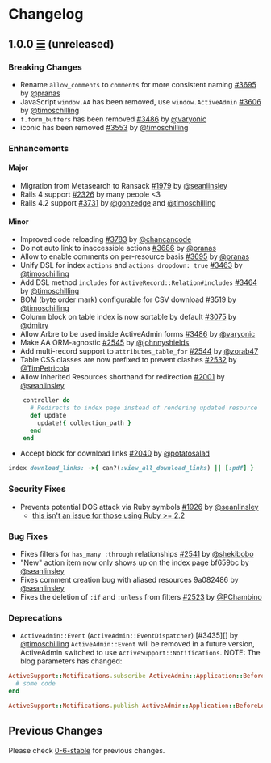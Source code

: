 # Changelog
## 1.0.0 [☰](https://github.com/activeadmin/activeadmin/compare/v0.6.3...master) (unreleased)

### Breaking Changes

* Rename `allow_comments` to `comments` for more consistent naming [#3695][] by [@pranas][]
* JavaScript `window.AA` has been removed, use `window.ActiveAdmin` [#3606][] by [@timoschilling][]
* `f.form_buffers` has been removed [#3486][] by [@varyonic][]
* iconic has been removed [#3553][] by [@timoschilling][]

### Enhancements

#### Major

* Migration from Metasearch to Ransack [#1979][] by [@seanlinsley][]
* Rails 4 support [#2326][] by many people <3
* Rails 4.2 support [#3731][] by [@gonzedge][] and [@timoschilling][]

#### Minor

* Improved code reloading [#3783][] by [@chancancode][]
* Do not auto link to inaccessible actions [#3686][] by [@pranas][]
* Allow to enable comments on per-resource basis [#3695][] by [@pranas][]
* Unify DSL for index `actions` and `actions dropdown: true` [#3463][] by [@timoschilling][]
* Add DSL method `includes` for `ActiveRecord::Relation#includes` [#3464][] by [@timoschilling][]
* BOM (byte order mark) configurable for CSV download [#3519][] by [@timoschilling][]
* Column block on table index is now sortable by default [#3075][] by [@dmitry][]
* Allow Arbre to be used inside ActiveAdmin forms [#3486][] by [@varyonic][]
* Make AA ORM-agnostic [#2545][] by [@johnnyshields][]
* Add multi-record support to `attributes_table_for` [#2544][] by [@zorab47][]
* Table CSS classes are now prefixed to prevent clashes [#2532][] by [@TimPetricola][]
* Allow Inherited Resources shorthand for redirection [#2001][] by [@seanlinsley][]
```ruby
    controller do
      # Redirects to index page instead of rendering updated resource
      def update
        update!{ collection_path }
      end
    end
```

* Accept block for download links [#2040][] by [@potatosalad][]
```ruby
index download_links: ->{ can?(:view_all_download_links) || [:pdf] }
```

### Security Fixes

* Prevents potential DOS attack via Ruby symbols [#1926][] by [@seanlinsley][]
  * [this isn't an issue for those using Ruby >= 2.2](http://rubykaigi.org/2014/presentation/S-NarihiroNakamura)

### Bug Fixes

* Fixes filters for `has_many :through` relationships [#2541][] by [@shekibobo][]
* "New" action item now only shows up on the index page bf659bc by [@seanlinsley][]
* Fixes comment creation bug with aliased resources 9a082486 by [@seanlinsley][]
* Fixes the deletion of `:if` and `:unless` from filters [#2523][] by [@PChambino][]

### Deprecations

* `ActiveAdmin::Event` (`ActiveAdmin::EventDispatcher`) [#3435][] by [@timoschilling][]
  `ActiveAdmin::Event` will be removed in a future version, ActiveAdmin switched
  to use `ActiveSupport::Notifications`.
  NOTE: The blog parameters has changed:
```ruby
ActiveSupport::Notifications.subscribe ActiveAdmin::Application::BeforeLoadEvent do |event, *args|
  # some code
end

ActiveSupport::Notifications.publish ActiveAdmin::Application::BeforeLoadEvent, "some data"
```

## Previous Changes

Please check [0-6-stable](https://github.com/activeadmin/activeadmin/blob/0-6-stable/CHANGELOG.md) for previous changes.

<!--- The following link definition list is generated by PimpMyChangelog --->
[#1926]: https://github.com/activeadmin/activeadmin/issues/1926
[#1979]: https://github.com/activeadmin/activeadmin/issues/1979
[#2001]: https://github.com/activeadmin/activeadmin/issues/2001
[#2040]: https://github.com/activeadmin/activeadmin/issues/2040
[#2326]: https://github.com/activeadmin/activeadmin/issues/2326
[#2523]: https://github.com/activeadmin/activeadmin/issues/2523
[#2532]: https://github.com/activeadmin/activeadmin/issues/2532
[#2541]: https://github.com/activeadmin/activeadmin/issues/2541
[#2544]: https://github.com/activeadmin/activeadmin/issues/2544
[#2545]: https://github.com/activeadmin/activeadmin/issues/2545
[#3075]: https://github.com/activeadmin/activeadmin/issues/3075
[#3463]: https://github.com/activeadmin/activeadmin/issues/3463
[#3464]: https://github.com/activeadmin/activeadmin/issues/3464
[#3486]: https://github.com/activeadmin/activeadmin/issues/3486
[#3519]: https://github.com/activeadmin/activeadmin/issues/3519
[#3553]: https://github.com/activeadmin/activeadmin/issues/3553
[#3606]: https://github.com/activeadmin/activeadmin/issues/3606
[#3686]: https://github.com/activeadmin/activeadmin/issues/3686
[#3695]: https://github.com/activeadmin/activeadmin/issues/3695
[#3731]: https://github.com/activeadmin/activeadmin/issues/3731
[#3783]: https://github.com/activeadmin/activeadmin/issues/3783
[@PChambino]: https://github.com/PChambino
[@TimPetricola]: https://github.com/TimPetricola
[@chancancode]: https://github.com/chancancode
[@dmitry]: https://github.com/dmitry
[@gonzedge]: https://github.com/gonzedge
[@johnnyshields]: https://github.com/johnnyshields
[@potatosalad]: https://github.com/potatosalad
[@pranas]: https://github.com/pranas
[@seanlinsley]: https://github.com/seanlinsley
[@shekibobo]: https://github.com/shekibobo
[@timoschilling]: https://github.com/timoschilling
[@varyonic]: https://github.com/varyonic
[@zorab47]: https://github.com/zorab47
